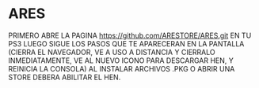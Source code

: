 # ARES           
PRIMERO ABRE LA PAGINA  https://github.com/ARESTORE/ARES.git EN TU PS3
LUEGO SIGUE LOS PASOS QUE TE APARECERAN EN LA PANTALLA (CIERRA EL NAVEGADOR, VE A USO A DISTANCIA Y CIERRALO INMEDIATAMENTE, VE AL NUEVO ICONO PARA DESCARGAR HEN, Y REINICIA LA CONSOLA)
AL INSTALAR ARCHIVOS .PKG  O ABRIR UNA STORE DEBERA ABILITAR EL HEN.
